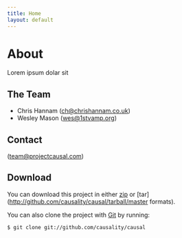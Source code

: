```yaml
---
title: Home
layout: default
---
```


About
=====
Lorem ipsum dolar sit

The Team
--------
 * Chris Hannam (ch@chrishannam.co.uk)
 * Wesley Mason (wes@1stvamp.org)

Contact
-------
(team@projectcausal.com)


Download
--------
You can download this project in either
[zip](http://github.com/causality/causal/zipball/master) or
[tar](http://github.com/causality/causal/tarball/master formats).

You can also clone the project with [Git](http://git-scm.com/) by running:

    $ git clone git://github.com/causality/causal
